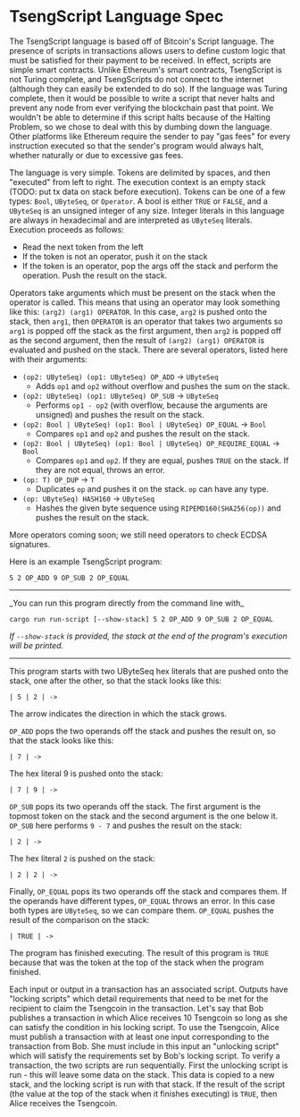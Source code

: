 # TsengScript Language Spec

The TsengScript language is based off of Bitcoin's Script language. The presence of scripts in transactions allows users to define custom logic that must be satisfied for their payment to be received. In effect, scripts are simple smart contracts. Unlike Ethereum's smart contracts, TsengScript is not Turing complete, and TsengScripts do not connect to the internet (although they can easily be extended to do so). If the language was Turing complete, then it would be possible to write a script that never halts and prevent any node from ever verifying the blockchain past that point. We wouldn't be able to determine if this script halts because of the Halting Problem, so we chose to deal with this by dumbing down the language. Other platforms like Ethereum require the sender to pay "gas fees" for every instruction executed so that the sender's program would always halt, whether naturally or due to excessive gas fees.

The language is very simple. Tokens are delimited by spaces, and then "executed" from left to right. The execution context is an empty stack (TODO: put tx data on stack before execution). Tokens can be one of a few types: `Bool`, `UByteSeq`, or `Operator`. A bool is either `TRUE` or `FALSE`, and a `UByteSeq` is an unsigned integer of any size. Integer literals in this language are always in hexadecimal and are interpreted as `UByteSeq` literals. Execution proceeds as follows:

- Read the next token from the left
- If the token is not an operator, push it on the stack
- If the token is an operator, pop the args off the stack and perform the operation. Push the result on the stack.

Operators take arguments which must be present on the stack when the operator is called. This means that using an operator may look something like this: `(arg2) (arg1) OPERATOR`. In this case, `arg2` is pushed onto the stack, then `arg1`, then `OPERATOR` is an operator that takes two arguments so `arg1` is popped off the stack as the first argument, then `arg2` is popped off as the second argument, then the result of `(arg2) (arg1) OPERATOR` is evaluated and pushed on the stack. There are several operators, listed here with their arguments:

- `(op2: UByteSeq) (op1: UByteSeq) OP_ADD` -> `UByteSeq`
  - Adds `op1` and `op2` without overflow and pushes the sum on the stack.
- `(op2: UByteSeq) (op1: UByteSeq) OP_SUB` -> `UByteSeq`
  - Performs `op1 - op2` (with overflow, because the arguments are unsigned) and pushes the result on the stack.
- `(op2: Bool | UByteSeq) (op1: Bool | UByteSeq) OP_EQUAL` -> `Bool`
  - Compares `op1` and `op2` and pushes the result on the stack.
- `(op2: Bool | UByteSeq) (op1: Bool | UByteSeq) OP_REQUIRE_EQUAL` -> `Bool`
  - Compares `op1` and `op2`. If they are equal, pushes `TRUE` on the stack. If they are not equal, throws an error.
- `(op: T) OP_DUP` -> `T`
  - Duplicates `op` and pushes it on the stack. `op` can have any type.
- `(op: UByteSeq) HASH160` -> `UByteSeq`
  - Hashes the given byte sequence using `RIPEMD160(SHA256(op))` and pushes the result on the stack.

More operators coming soon; we still need operators to check ECDSA signatures.

Here is an example TsengScript program:

```
5 2 OP_ADD 9 OP_SUB 2 OP_EQUAL
```

<hr>
_You can run this program directly from the command line with_

```
cargo run run-script [--show-stack] 5 2 OP_ADD 9 OP_SUB 2 OP_EQUAL
```

_If `--show-stack` is provided, the stack at the end of the program's execution will be printed._

<hr>

This program starts with two UByteSeq hex literals that are pushed onto the stack, one after the other, so that the stack looks like this:

```
| 5 | 2 | ->
```

The arrow indicates the direction in which the stack grows.

`OP_ADD` pops the two operands off the stack and pushes the result on, so that the stack looks like this:

```
| 7 | ->
```

The hex literal 9 is pushed onto the stack:

```
| 7 | 9 | ->
```

`OP_SUB` pops its two operands off the stack. The first argument is the topmost token on the stack and the second argument is the one below it. `OP_SUB` here performs `9 - 7` and pushes the result on the stack:

```
| 2 | ->
```

The hex literal `2` is pushed on the stack:

```
| 2 | 2 | ->
```

Finally, `OP_EQUAL` pops its two operands off the stack and compares them. If the operands have different types, `OP_EQUAL` throws an error. In this case both types are `UByteSeq`, so we can compare them. `OP_EQUAL` pushes the result of the comparison on the stack:

```
| TRUE | ->
```

The program has finished executing. The result of this program is `TRUE` because that was the token at the top of the stack when the program finished.

Each input or output in a transaction has an associated script. Outputs have "locking scripts" which detail requirements that need to be met for the recipient to claim the Tsengcoin in the transaction. Let's say that Bob publishes a transaction in which Alice receives 10 Tsengcoin so long as she can satisfy the condition in his locking script. To use the Tsengcoin, Alice must publish a transaction with at least one input corresponding to the transaction from Bob. She must include in this input an "unlocking script" which will satisfy the requirements set by Bob's locking script. To verify a transaction, the two scripts are run sequentially. First the unlocking script is run - this will leave some data on the stack. This data is copied to a new stack, and the locking script is run with that stack. If the result of the script (the value at the top of the stack when it finishes executing) is `TRUE`, then Alice receives the Tsengcoin.
